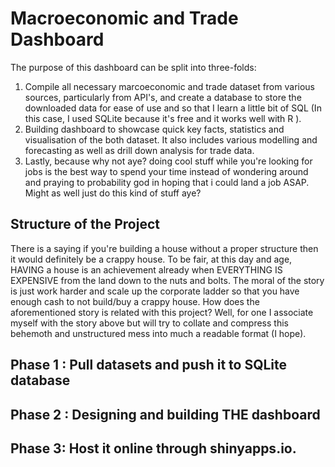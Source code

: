 # Macroeconomic and Trade Dashboard

The purpose of this dashboard can be split into three-folds:

1.  Compile all necessary marcoeconomic and trade dataset from various sources, particularly from API's, and create a database to store the downloaded data for ease of use and so that I learn a little bit of SQL (In this case, I used SQLite because it's free and it works well with R ).
2.  Building dashboard to showcase quick key facts, statistics and visualisation of the both dataset. It also includes various modelling and forecasting as well as drill down analysis for trade data.
3.  Lastly, because why not aye? doing cool stuff while you're looking for jobs is the best way to spend your time instead of wondering around and praying to probability god in hoping that i could land a job ASAP. Might as well just do this kind of stuff aye?

## Structure of the Project

There is a saying if you're building a house without a proper structure then it would definitely be a crappy house. To be fair, at this day and age, HAVING a house is an achievement already when EVERYTHING IS EXPENSIVE from the land down to the nuts and bolts. The moral of the story is just work harder and scale up the corporate ladder so that you have enough cash to not build/buy a crappy house. How does the aforementioned story is related with this project? Well, for one I associate myself with the story above but will try to collate and compress this behemoth and unstructured mess into much a readable format (I hope).

## Phase 1 : Pull datasets and push it to SQLite database

## Phase 2 : Designing and building THE dashboard 

## Phase 3: Host it online through shinyapps.io.
